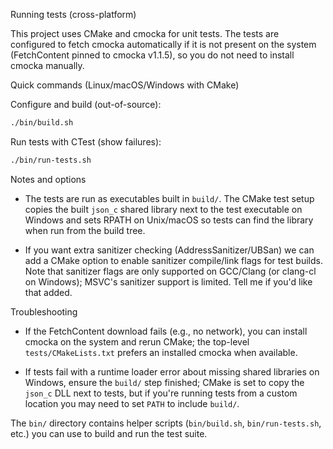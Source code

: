 Running tests (cross-platform)

This project uses CMake and cmocka for unit tests. The tests are configured to fetch cmocka automatically if it is not present on the system (FetchContent pinned to cmocka v1.1.5), so you do not need to install cmocka manually.

Quick commands (Linux/macOS/Windows with CMake)

Configure and build (out-of-source):

```bash
./bin/build.sh
```

Run tests with CTest (show failures):

```bash
./bin/run-tests.sh
```

Notes and options

- The tests are run as executables built in `build/`. The CMake test setup copies the built `json_c` shared library next to the test executable on Windows and sets RPATH on Unix/macOS so tests can find the library when run from the build tree.

- If you want extra sanitizer checking (AddressSanitizer/UBSan) we can add a CMake option to enable sanitizer compile/link flags for test builds. Note that sanitizer flags are only supported on GCC/Clang (or clang-cl on Windows); MSVC's sanitizer support is limited. Tell me if you'd like that added.

Troubleshooting

- If the FetchContent download fails (e.g., no network), you can install cmocka on the system and rerun CMake; the top-level `tests/CMakeLists.txt` prefers an installed cmocka when available.

- If tests fail with a runtime loader error about missing shared libraries on Windows, ensure the `build/` step finished; CMake is set to copy the `json_c` DLL next to tests, but if you're running tests from a custom location you may need to set `PATH` to include `build/`.

The `bin/` directory contains helper scripts (`bin/build.sh`, `bin/run-tests.sh`, etc.) you can use to build and run the test suite.
